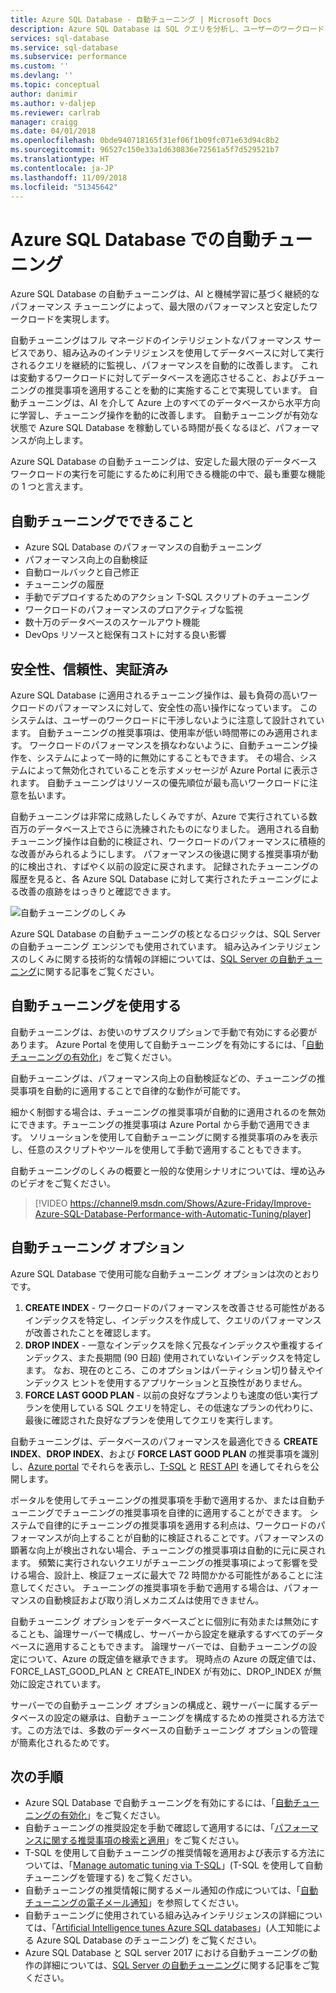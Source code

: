 ```yaml
---
title: Azure SQL Database - 自動チューニング | Microsoft Docs
description: Azure SQL Database は SQL クエリを分析し、ユーザーのワークロードに自動的に適応します。
services: sql-database
ms.service: sql-database
ms.subservice: performance
ms.custom: ''
ms.devlang: ''
ms.topic: conceptual
author: danimir
ms.author: v-daljep
ms.reviewer: carlrab
manager: craigg
ms.date: 04/01/2018
ms.openlocfilehash: 0bde940718165f31ef06f1b09fc071e63d94c8b2
ms.sourcegitcommit: 96527c150e33a1d630836e72561a5f7d529521b7
ms.translationtype: HT
ms.contentlocale: ja-JP
ms.lasthandoff: 11/09/2018
ms.locfileid: "51345642"
---
```

# <a name="automatic-tuning-in-azure-sql-database"></a>Azure SQL Database での自動チューニング

Azure SQL Database の自動チューニングは、AI と機械学習に基づく継続的なパフォーマンス チューニングによって、最大限のパフォーマンスと安定したワークロードを実現します。

自動チューニングはフル マネージドのインテリジェントなパフォーマンス サービスであり、組み込みのインテリジェンスを使用してデータベースに対して実行されるクエリを継続的に監視し、パフォーマンスを自動的に改善します。 これは変動するワークロードに対してデータベースを適応させること、およびチューニングの推奨事項を適用することを動的に実施することで実現しています。 自動チューニングは、AI を介して Azure 上のすべてのデータベースから水平方向に学習し、チューニング操作を動的に改善します。 自動チューニングが有効な状態で Azure SQL Database を稼動している時間が長くなるほど、パフォーマンスが向上します。

Azure SQL Database の自動チューニングは、安定した最大限のデータベース ワークロードの実行を可能にするために利用できる機能の中で、最も重要な機能の 1 つと言えます。

## <a name="what-can-automatic-tuning-do-for-you"></a>自動チューニングでできること

- Azure SQL Database のパフォーマンスの自動チューニング
- パフォーマンス向上の自動検証
- 自動ロールバックと自己修正
- チューニングの履歴
- 手動でデプロイするためのアクション T-SQL スクリプトのチューニング
- ワークロードのパフォーマンスのプロアクティブな監視
- 数十万のデータベースのスケールアウト機能
- DevOps リソースと総保有コストに対する良い影響

## <a name="safe-reliable-and-proven"></a>安全性、信頼性、実証済み

Azure SQL Database に適用されるチューニング操作は、最も負荷の高いワークロードのパフォーマンスに対して、安全性の高い操作になっています。 このシステムは、ユーザーのワークロードに干渉しないように注意して設計されています。 自動チューニングの推奨事項は、使用率が低い時間帯にのみ適用されます。 ワークロードのパフォーマンスを損なわないように、自動チューニング操作を、システムによって一時的に無効にすることもできます。 その場合、システムによって無効化されていることを示すメッセージが Azure Portal に表示されます。 自動チューニングはリソースの優先順位が最も高いワークロードに注意を払います。

自動チューニングは非常に成熟したしくみですが、Azure で実行されている数百万のデータベース上でさらに洗練されたものになりました。 適用される自動チューニング操作は自動的に検証され、ワークロードのパフォーマンスに積極的な改善がみられるようにします。 パフォーマンスの後退に関する推奨事項が動的に検出され、すばやく以前の設定に戻されます。 記録されたチューニングの履歴を見ると、各 Azure SQL Database に対して実行されたチューニングによる改善の痕跡をはっきりと確認できます。 

![自動チューニングのしくみ](./media/sql-database-automatic-tuning/how-does-automatic-tuning-work.png)

Azure SQL Database の自動チューニングの核となるロジックは、SQL Server の自動チューニング エンジンでも使用されています。 組み込みインテリジェンスのしくみに関する技術的な情報の詳細については、[SQL Server の自動チューニング](https://docs.microsoft.com/sql/relational-databases/automatic-tuning/automatic-tuning)に関する記事をご覧ください。

## <a name="use-automatic-tuning"></a>自動チューニングを使用する

自動チューニングは、お使いのサブスクリプションで手動で有効にする必要があります。 Azure Portal を使用して自動チューニングを有効にするには、「[自動チューニングの有効化](sql-database-automatic-tuning-enable.md)」をご覧ください。

自動チューニングは、パフォーマンス向上の自動検証などの、チューニングの推奨事項を自動的に適用することで自律的な動作が可能です。 

細かく制御する場合は、チューニングの推奨事項が自動的に適用されるのを無効にできます。チューニングの推奨事項は Azure Portal から手動で適用できます。 ソリューションを使用して自動チューニングに関する推奨事項のみを表示し、任意のスクリプトやツールを使用して手動で適用することもできます。 

自動チューニングのしくみの概要と一般的な使用シナリオについては、埋め込みのビデオをご覧ください。


> [!VIDEO https://channel9.msdn.com/Shows/Azure-Friday/Improve-Azure-SQL-Database-Performance-with-Automatic-Tuning/player]
>

## <a name="automatic-tuning-options"></a>自動チューニング オプション

Azure SQL Database で使用可能な自動チューニング オプションは次のとおりです。
 1. **CREATE INDEX** - ワークロードのパフォーマンスを改善させる可能性があるインデックスを特定し、インデックスを作成して、クエリのパフォーマンスが改善されたことを確認します。
 2. **DROP INDEX** - 一意なインデックスを除く冗長なインデックスや重複するインデックス、また長期間 (90 日超) 使用されていないインデックスを特定します。 なお、現在のところ、このオプションはパーティション切り替えやインデックス ヒントを使用するアプリケーションと互換性がありません。
 3. **FORCE LAST GOOD PLAN** - 以前の良好なプランよりも速度の低い実行プランを使用している SQL クエリを特定し、その低速なプランの代わりに、最後に確認された良好なプランを使用してクエリを実行します。

自動チューニングは、データベースのパフォーマンスを最適化できる **CREATE INDEX**、**DROP INDEX**、および **FORCE LAST GOOD PLAN** の推奨事項を識別し、[Azure portal](sql-database-advisor-portal.md) でそれらを表示し、[T-SQL](https://docs.microsoft.com/sql/t-sql/statements/alter-database-transact-sql-set-options?view=azuresqldb-current) と [REST API](https://docs.microsoft.com/rest/api/sql/serverautomatictuning) を通してそれらを公開します。

ポータルを使用してチューニングの推奨事項を手動で適用するか、または自動チューニングでチューニングの推奨事項を自律的に適用することができます。 システムで自律的にチューニングの推奨事項を適用する利点は、ワークロードのパフォーマンスが向上することが自動的に検証されることです。パフォーマンスの顕著な向上が検出されない場合、チューニングの推奨事項は自動的に元に戻されます。 頻繁に実行されないクエリがチューニングの推奨事項によって影響を受ける場合、設計上、検証フェーズに最大で 72 時間かかる可能性があることに注意してください。 チューニングの推奨事項を手動で適用する場合は、パフォーマンスの自動検証および取り消しメカニズムは使用できません。

自動チューニング オプションをデータベースごとに個別に有効または無効にすることも、論理サーバーで構成し、サーバーから設定を継承するすべてのデータベースに適用することもできます。 論理サーバーでは、自動チューニングの設定について、Azure の既定値を継承できます。 現時点の Azure の既定値では、FORCE_LAST_GOOD_PLAN と CREATE_INDEX が有効に、DROP_INDEX が無効に設定されています。

サーバーでの自動チューニング オプションの構成と、親サーバーに属するデータベースの設定の継承は、自動チューニングを構成するための推奨される方法です。この方法では、多数のデータベースの自動チューニング オプションの管理が簡素化されるためです。

## <a name="next-steps"></a>次の手順

- Azure SQL Database で自動チューニングを有効にするには、「[自動チューニングの有効化](sql-database-automatic-tuning-enable.md)」をご覧ください。
- 自動チューニングの推奨設定を手動で確認して適用するには、「[パフォーマンスに関する推奨事項の検索と適用](sql-database-advisor-portal.md)」をご覧ください。
- T-SQL を使用して自動チューニングの推奨情報を適用および表示する方法については、「[Manage automatic tuning via T-SQL](https://azure.microsoft.com/blog/automatic-tuning-introduces-automatic-plan-correction-and-t-sql-management/)」(T-SQL を使用して自動チューニングを管理する) をご覧ください。
- 自動チューニングの推奨情報に関するメール通知の作成については、「[自動チューニングの電子メール通知](sql-database-automatic-tuning-email-notifications.md)」を参照してください。
- 自動チューニングに使用されている組み込みインテリジェンスの詳細については、「[Artificial Intelligence tunes Azure SQL databases](https://azure.microsoft.com/blog/artificial-intelligence-tunes-azure-sql-databases/)」(人工知能による Azure SQL Database のチューニング) をご覧ください。
- Azure SQL Database と SQL server 2017 における自動チューニングの動作の詳細については、[SQL Server の自動チューニング](https://docs.microsoft.com/sql/relational-databases/automatic-tuning/automatic-tuning)に関する記事をご覧ください。
